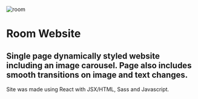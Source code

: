 ![room](https://user-images.githubusercontent.com/86522409/176770988-3cc17262-e078-4542-bcfb-a373fccd4481.jpg)


# Room Website

## Single page dynamically styled website including an image carousel. Page also includes smooth transitions on  image and text changes. 

Site was made using React with JSX/HTML, Sass and Javascript. 

